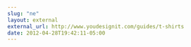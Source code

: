 ```yaml
---
slug: "ne"
layout: external
external_url: http://www.youdesignit.com/guides/t-shirts
date: 2012-04-28T19:42:11-05:00
---
```

